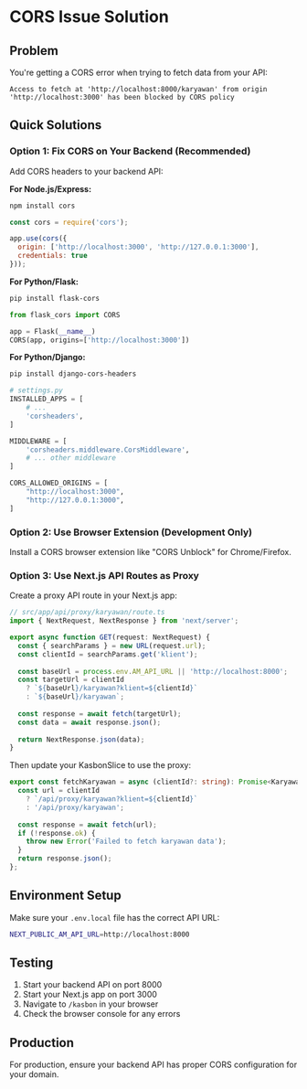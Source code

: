 # CORS Issue Solution

## Problem
You're getting a CORS error when trying to fetch data from your API:
```
Access to fetch at 'http://localhost:8000/karyawan' from origin 'http://localhost:3000' has been blocked by CORS policy
```

## Quick Solutions

### Option 1: Fix CORS on Your Backend (Recommended)

Add CORS headers to your backend API:

**For Node.js/Express:**
```bash
npm install cors
```

```javascript
const cors = require('cors');

app.use(cors({
  origin: ['http://localhost:3000', 'http://127.0.0.1:3000'],
  credentials: true
}));
```

**For Python/Flask:**
```bash
pip install flask-cors
```

```python
from flask_cors import CORS

app = Flask(__name__)
CORS(app, origins=['http://localhost:3000'])
```

**For Python/Django:**
```bash
pip install django-cors-headers
```

```python
# settings.py
INSTALLED_APPS = [
    # ...
    'corsheaders',
]

MIDDLEWARE = [
    'corsheaders.middleware.CorsMiddleware',
    # ... other middleware
]

CORS_ALLOWED_ORIGINS = [
    "http://localhost:3000",
    "http://127.0.0.1:3000",
]
```

### Option 2: Use Browser Extension (Development Only)
Install a CORS browser extension like "CORS Unblock" for Chrome/Firefox.

### Option 3: Use Next.js API Routes as Proxy
Create a proxy API route in your Next.js app:

```typescript
// src/app/api/proxy/karyawan/route.ts
import { NextRequest, NextResponse } from 'next/server';

export async function GET(request: NextRequest) {
  const { searchParams } = new URL(request.url);
  const clientId = searchParams.get('klient');
  
  const baseUrl = process.env.AM_API_URL || 'http://localhost:8000';
  const targetUrl = clientId 
    ? `${baseUrl}/karyawan?klient=${clientId}`
    : `${baseUrl}/karyawan`;
  
  const response = await fetch(targetUrl);
  const data = await response.json();
  
  return NextResponse.json(data);
}
```

Then update your KasbonSlice to use the proxy:
```typescript
export const fetchKaryawan = async (clientId?: string): Promise<KaryawanResponse> => {
  const url = clientId 
    ? `/api/proxy/karyawan?klient=${clientId}`
    : '/api/proxy/karyawan';
  
  const response = await fetch(url);
  if (!response.ok) {
    throw new Error('Failed to fetch karyawan data');
  }
  return response.json();
};
```

## Environment Setup
Make sure your `.env.local` file has the correct API URL:
```bash
NEXT_PUBLIC_AM_API_URL=http://localhost:8000
```

## Testing
1. Start your backend API on port 8000
2. Start your Next.js app on port 3000
3. Navigate to `/kasbon` in your browser
4. Check the browser console for any errors

## Production
For production, ensure your backend API has proper CORS configuration for your domain. 